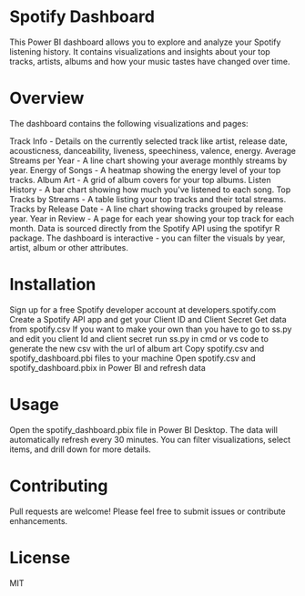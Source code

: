# Spotify Dashboard

This Power BI dashboard allows you to explore and analyze your Spotify listening history. It contains visualizations and insights about your top tracks, artists, albums and how your music tastes have changed over time.

# Overview

The dashboard contains the following visualizations and pages:

Track Info - Details on the currently selected track like artist, release date, acousticness, danceability, liveness, speechiness, valence, energy.
Average Streams per Year - A line chart showing your average monthly streams by year.
Energy of Songs - A heatmap showing the energy level of your top tracks.
Album Art - A grid of album covers for your top albums.
Listen History - A bar chart showing how much you've listened to each song.
Top Tracks by Streams - A table listing your top tracks and their total streams.
Tracks by Release Date - A line chart showing tracks grouped by release year.
Year in Review - A page for each year showing your top track for each month.
Data is sourced directly from the Spotify API using the spotifyr R package. The dashboard is interactive - you can filter the visuals by year, artist, album or other attributes.

# Installation

Sign up for a free Spotify developer account at developers.spotify.com
Create a Spotify API app and get your Client ID and Client Secret
Get data from spotify.csv 
If you want to make your own than you have to go to ss.py and edit you client Id and client secret 
run ss.py in cmd or vs code to generate the new csv with the url of album art
Copy spotify.csv and spotify_dashboard.pbi files to your machine
Open spotify.csv and spotify_dashboard.pbix  in Power BI and refresh data

# Usage

Open the spotify_dashboard.pbix file in Power BI Desktop. The data will automatically refresh every 30 minutes. You can filter visualizations, select items, and drill down for more details.

# Contributing

Pull requests are welcome! Please feel free to submit issues or contribute enhancements.

# License
MIT
